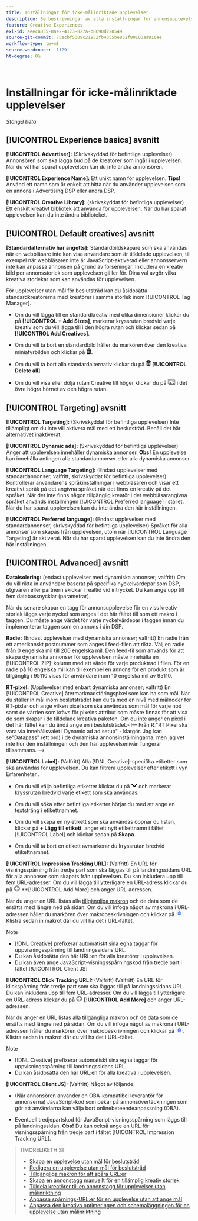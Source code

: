 ```yaml
---
title: Inställningar för icke-målinriktade upplevelser
description: Se beskrivningar av alla inställningar för annonsupplevelser utan målgruppsanpassning för beslutsträd.
feature: Creative Experiences
exl-id: aeeca035-8ae2-4173-827a-b8690d228549
source-git-commit: 75ecbf5309c21952fb4355be852f80100aa916ae
workflow-type: tm+mt
source-wordcount: '1129'
ht-degree: 0%

---
```


# Inställningar för icke-målinriktade upplevelser

*Stängd beta*

## [!UICONTROL Experience basics] avsnitt

**[!UICONTROL Advertiser]:** (Skrivskyddad för befintliga upplevelser) Annonsören som ska lägga bud på de kreatörer som ingår i upplevelsen. När du väl har sparat upplevelsen kan du inte ändra annonsören.

**[!UICONTROL Experience Name]:** Ett unikt namn för upplevelsen. **Tips!** Använd ett namn som är enkelt att hitta när du använder upplevelsen som en annons i Advertising DSP eller andra DSP.

**[!UICONTROL Creative Library]:** (skrivskyddat för befintliga upplevelser) Ett enskilt kreativt bibliotek att använda för upplevelsen. När du har sparat upplevelsen kan du inte ändra biblioteket.

## [!UICONTROL Default creatives] avsnitt

**\[Standardalternativ har angetts\]:** Standardbildskapare som ska användas när en webbläsare inte kan visa användare som är tilldelade upplevelsen, till exempel när webbläsaren inte är JavaScript-aktiverad eller annonsservern inte kan anpassa annonsen på grund av förseningar. Inkludera en kreativ bild per annonsstorlek som upplevelsen gäller för. Dina val avgör vilka kreativa storlekar som kan användas för upplevelsen. <!-- In the legacy product, you selected the ad sizes for the experience, and then selected default images for each of those ad sizes. -->

För upplevelser utan mål för beslutsträd kan du åsidosätta standardkreatörerna med kreatörer i samma storlek inom [!UICONTROL Tag Manager].<!-- verify -->

* Om du vill lägga till en standardkreativ med olika dimensioner klickar du på **[!UICONTROL + Add Sizes]**, markerar kryssrutan bredvid varje kreativ som du vill lägga till i den högra rutan och klickar sedan på **[!UICONTROL Add Creatives]**.

* Om du vill ta bort en standardbild håller du markören över den kreativa miniatyrbilden och klickar på ![Ta bort](/help/creative/assets/delete.png "Ta bort").

* Om du vill ta bort alla standardalternativ klickar du på ![Ta bort](/help/creative/assets/delete.png "Ta bort") **[!UICONTROL Delete all]**.

* Om du vill visa eller dölja rutan Creative till höger klickar du på ![Visa/Dölj](/help/creative/assets/hide-show-creatives.png "Visa/Dölj") i det övre högra hörnet av den högra rutan.

## [!UICONTROL Targeting] avsnitt

**[!UICONTROL Targeting]:** (Skrivskyddat för befintliga upplevelser) Inte tillämpligt om du inte vill aktivera mål med ett beslutsträd. Behåll det här alternativet inaktiverat.

**[!UICONTROL Dynamic ads]:** (Skrivskyddad för befintliga upplevelser) Anger att upplevelsen innehåller dynamiska annonser. **Obs!** En upplevelse kan innehålla antingen alla standardannonser eller alla dynamiska annonser.

**[!UICONTROL Language Targeting]:** (Endast upplevelser med standardannonser, valfritt, skrivskyddat för befintliga upplevelser) Kontrollerar användarens språkinställningar i webbläsaren och visar ett kreativt språk på det angivna språket när det finns en kreativ på det språket. När det inte finns någon tillgänglig kreatör i det webbläsarangivna språket används inställningen [!UICONTROL Preferred language] i stället. När du har sparat upplevelsen kan du inte ändra den här inställningen.

**[!UICONTROL Preferred language]:** (Endast upplevelser med standardannonser, skrivskyddad för befintliga upplevelser) Språket för alla annonser som skapas från upplevelsen, utom när [!UICONTROL Language Targeting] är aktiverat. När du har sparat upplevelsen kan du inte ändra den här inställningen.

## [!UICONTROL Advanced] avsnitt

**Dataisolering:** (endast upplevelser med dynamiska annonser; valfritt) Om du vill rikta in användare baserat på specifika nyckelvärdepar som DSP, utgivaren eller partnern skickar i realtid vid intrycket. Du kan ange upp till fem databassnycklar (parametrar).<!-- May move this to just within the decision tree. -->

När du senare skapar en tagg för annonsupplevelse för en viss kreativ storlek läggs varje nyckel som anges i det här fältet till som ett makro i taggen. Du måste ange värdet för varje nyckelvärdepar i taggen innan du implementerar taggen som en annons i din DSP.

**Radie:** (Endast upplevelser med dynamiska annonser; valfritt) En radie från ett amerikanskt postnummer som anges i feed-filen att rikta. Välj en radie från 0 engelska mil till 200 engelska mil. Den feed-fil som används för att skapa dynamiska annonser för upplevelsen måste innehålla en [!UICONTROL ZIP]-kolumn <!-- or a user-named column mapped to a ZIP column --> med ett värde för varje produktrad i filen. För en radie på 10 engelska mil kan till exempel en annons för en produkt som är tillgänglig i 95110 visas för användare inom 10 engelska mil av 95110.

**RT-pixel:** (Upplevelser med enbart dynamiska annonser; valfritt) En [!UICONTROL Creative] återmarknadsföringspixel som kan ha som mål. När du ställer in mål inom beslutsträdet kan du ta med en nivå med målnoder för RT-pixlar och ange vilken pixel som ska användas som mål för varje nod samt de värden som krävs för pixelns attribut som måste finnas för att visa de som skapar i de tilldelade kreativa paketen. Om du inte anger en pixel i det här fältet kan du ändå ange en i beslutsträdet.&lt;!— Från R:&quot;RT Pixel ska vara via innehållsvalet i Dynamic ad ad setup&quot; - klargör. Jag kan se&quot;Datapass&quot; (ett ord) i de dynamiska annonsinställningarna, men jag vet inte hur den inställningen och den här upplevelsenivån fungerar tillsammans. —>

**[!UICONTROL Label]:** <!-- should be "Labels" --> (Valfritt) Alla [!DNL Creative]-specifika etiketter som ska användas för upplevelsen. Du kan filtrera upplevelser efter etikett i vyn Erfarenheter <!-- sic -->.

* Om du vill välja befintliga etiketter klickar du på ![Ned](/help/creative/assets/chevron-down.png "Ned") och markerar kryssrutan bredvid varje etikett som ska användas.

* Om du vill söka efter befintliga etiketter börjar du med att ange en textsträng i etikettnamnet.

* Om du vill skapa en ny etikett som ska användas öppnar du listan, klickar på **+ Lägg till etikett**, anger ett nytt etikettnamn i fältet [!UICONTROL Label] och klickar sedan på **Skapa**.

* Om du vill ta bort en etikett avmarkerar du kryssrutan bredvid etikettnamnet.

**[!UICONTROL Impression Tracking URL]:** (Valfritt) En URL för visningsspårning från tredje part som ska läggas till på landningssidans URL för alla annonser som skapats från upplevelsen. Du kan inkludera upp till fem URL-adresser. Om du vill lägga till ytterligare en URL-adress klickar du på ![ikonen](/help/creative/assets/create.png) **[!UICONTROL Add More] och anger URL-adressen.

När du anger en URL listas alla [tillgängliga makron](/help/creative/creative-macros.md) och de data som de ersätts med längre ned på sidan. Om du vill infoga något av makrona i URL-adressen håller du markören över makrobeskrivningen och klickar på ![Kopiera till Urklipp](/help/creative/assets/copy-to-clipboard.png "Kopiera till Urklipp"). Klistra sedan in makrot där du vill ha det i URL-fältet.

>[!NOTE]
>
>* [!DNL Creative] prefixerar automatiskt sina egna taggar för uppvisningsspårning till landningssidans URL.
>* Du kan åsidosätta den här URL:en för alla kreatörer i upplevelsen.
>* Du kan även ange JavaScript-visningsspårningskod från tredje part i fältet [!UICONTROL Client JS]

**[!UICONTROL Click Tracking URL]:** (Valfritt) (Valfritt) En URL för klickspårning från tredje part som ska läggas till på landningssidans URL. Du kan inkludera upp till fem URL-adresser. Om du vill lägga till ytterligare en URL-adress klickar du på ![ikonen](/help/creative/assets/create.png) **[!UICONTROL Add More]** och anger URL-adressen.

När du anger en URL listas alla [tillgängliga makron](/help/creative/creative-macros.md) och de data som de ersätts med längre ned på sidan. Om du vill infoga något av makrona i URL-adressen håller du markören över makrobeskrivningen och klickar på ![Kopiera till Urklipp](/help/creative/assets/copy-to-clipboard.png "Kopiera till Urklipp"). Klistra sedan in makrot där du vill ha det i URL-fältet.

>[!NOTE]
>
>* [!DNL Creative] prefixerar automatiskt sina egna taggar för uppvisningsspårning till landningssidans URL.
>* Du kan åsidosätta den här URL:en för alla kreativa <!-- creative bundle for targeted experiences --> i upplevelsen.

**[!UICONTROL Client JS]:** (Valfritt) Något av följande:

* (När annonsören använder en OBA-kompatibel leverantör för annonserna) JavaScript-kod som pekar på annonsövertäckningen som gör att användarna kan välja bort onlinebeteendeanpassning (OBA).

* Eventuell tredjepartskod för JavaScript-visningsspårning som läggs till på landningssidan. **Obs!** Du kan också ange en URL för visningsspårning från tredje part i fältet [!UICONTROL Impression Tracking URL].

>[!MORELIKETHIS]
>
>* [Skapa en upplevelse utan mål för beslutsträd](experience-create-no-targeting.md)
>* [Redigera en upplevelse utan mål för beslutsträd](experience-edit-no-targeting.md)
>* [Tillgängliga makron för att spåra URL:er](/help/creative/creative-macros.md)
>* [Skapa en annonstagg manuellt för en tillämplig kreativ storlek](experience-tag-create-manually.md)
>* [Tilldela kreatörer till en annonstagg för upplevelser utan målinriktning](experience-tag-assign-creatives.md)
>* [Anpassa spårnings-URL:er för en upplevelse utan att ange mål](experience-tracking-urls-no-targeting.md)
>* [Anpassa den kreativa optimeringen och schemaläggningen för en upplevelse utan målinriktning](experience-optimization-scheduling-no-targeting.md)
